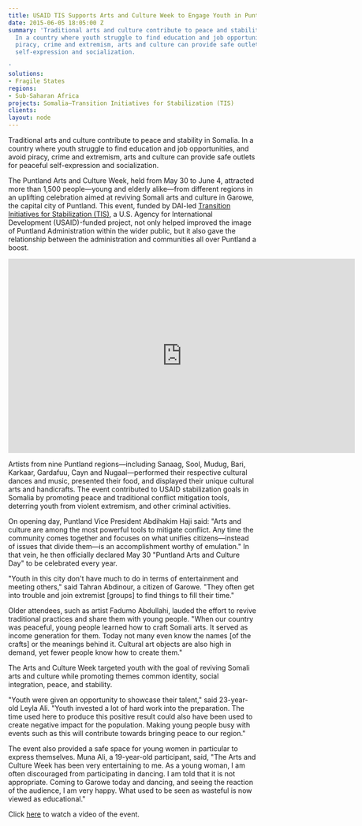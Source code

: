 ```yaml
---
title: USAID TIS Supports Arts and Culture Week to Engage Youth in Puntland
date: 2015-06-05 18:05:00 Z
summary: 'Traditional arts and culture contribute to peace and stability in Somalia.
  In a country where youth struggle to find education and job opportunities, and avoid
  piracy, crime and extremism, arts and culture can provide safe outlets for peaceful
  self-expression and socialization.

'
solutions:
- Fragile States
regions:
- Sub-Saharan Africa
projects: Somalia—Transition Initiatives for Stabilization (TIS)
clients: 
layout: node
---
```


Traditional arts and culture contribute to peace and stability in Somalia. In a country where youth struggle to find education and job opportunities, and avoid piracy, crime and extremism, arts and culture can provide safe outlets for peaceful self-expression and socialization.

The Puntland Arts and Culture Week, held from May 30 to June 4, attracted more than 1,500 people—young and elderly alike—from different regions in an uplifting celebration aimed at reviving Somali arts and culture in Garowe, the capital city of Puntland. This event, funded by DAI-led [Transition Initiatives for Stabilization (TIS)][1], a U.S. Agency for International Development (USAID)-funded project, not only helped improved the image of Puntland Administration within the wider public, but it also gave the relationship between the administration and communities all over Puntland a boost.

<iframe allowfullscreen="" frameborder="0" height="394" mozallowfullscreen="" msallowfullscreen="" oallowfullscreen="" src="https://www.flickr.com/photos/daiglobal/18492697661/in/set-72157654074583105/player/" webkitallowfullscreen="" width="703"></iframe>

Artists from nine Puntland regions—including Sanaag, Sool, Mudug, Bari, Karkaar, Gardafuu, Cayn and Nugaal—performed their respective cultural dances and music, presented their food, and displayed their unique cultural arts and handicrafts. The event contributed to USAID stabilization goals in Somalia by promoting peace and traditional conflict mitigation tools, deterring youth from violent extremism, and other criminal activities.

On opening day, Puntland Vice President Abdihakim Haji said: "Arts and culture are among the most powerful tools to mitigate conflict. Any time the community comes together and focuses on what unifies citizens—instead of issues that divide them—is an accomplishment worthy of emulation." In that vein, he then officially declared May 30 "Puntland Arts and Culture Day" to be celebrated every year.

"Youth in this city don't have much to do in terms of entertainment and meeting others," said Tahran Abdinour, a citizen of Garowe. "They often get into trouble and join extremist [groups] to find things to fill their time."

Older attendees, such as artist Fadumo Abdullahi, lauded the effort to revive traditional practices and share them with young people. "When our country was peaceful, young people learned how to craft Somali arts. It served as income generation for them. Today not many even know the names [of the crafts] or the meanings behind it. Cultural art objects are also high in demand, yet fewer people know how to create them."

The Arts and Culture Week targeted youth with the goal of reviving Somali arts and culture while promoting themes common identity, social integration, peace, and stability.

"Youth were given an opportunity to showcase their talent," said 23-year-old Leyla Ali. "Youth invested a lot of hard work into the preparation. The time used here to produce this positive result could also have been used to create negative impact for the population. Making young people busy with events such as this will contribute towards bringing peace to our region."

The event also provided a safe space for young women in particular to express themselves. Muna Ali, a 19-year-old participant, said, "The Arts and Culture Week has been very entertaining to me. As a young woman, I am often discouraged from participating in dancing. I am told that it is not appropriate. Coming to Garowe today and dancing, and seeing the reaction of the audience, I am very happy. What used to be seen as wasteful is now viewed as educational."

Click [here][2] to watch a video of the event.

[1]: /our-work/projects/somalia-transition-initiatives-stabilization-tis
[2]: https://www.youtube.com/watch?v=GtlIak-VpNU&feature=youtu.be
